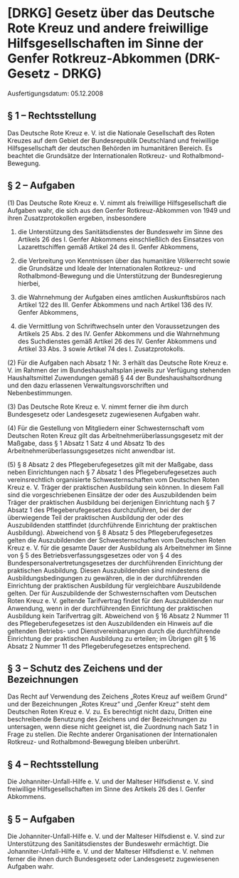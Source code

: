 # [DRKG] Gesetz über das Deutsche Rote Kreuz und andere freiwillige Hilfsgesellschaften im Sinne der Genfer Rotkreuz-Abkommen  (DRK-Gesetz - DRKG)

Ausfertigungsdatum: 05.12.2008

 

## § 1 – Rechtsstellung

Das Deutsche Rote Kreuz e. V. ist die Nationale Gesellschaft des Roten Kreuzes auf dem Gebiet der Bundesrepublik Deutschland und freiwillige Hilfsgesellschaft der deutschen Behörden im humanitären Bereich. Es beachtet die Grundsätze der Internationalen Rotkreuz- und Rothalbmond-Bewegung.


## § 2 – Aufgaben

(1) Das Deutsche Rote Kreuz e. V. nimmt als freiwillige Hilfsgesellschaft die Aufgaben wahr, die sich aus den Genfer Rotkreuz-Abkommen von 1949 und ihren Zusatzprotokollen ergeben, insbesondere

1. die Unterstützung des Sanitätsdienstes der Bundeswehr im Sinne des Artikels 26 des I. Genfer Abkommens einschließlich des Einsatzes von Lazarettschiffen gemäß Artikel 24 des II. Genfer Abkommens,

2. die Verbreitung von Kenntnissen über das humanitäre Völkerrecht sowie die Grundsätze und Ideale der Internationalen Rotkreuz- und Rothalbmond-Bewegung und die Unterstützung der Bundesregierung hierbei,

3. die Wahrnehmung der Aufgaben eines amtlichen Auskunftsbüros nach Artikel 122 des III. Genfer Abkommens und nach Artikel 136 des IV. Genfer Abkommens,

4. die Vermittlung von Schriftwechseln unter den Voraussetzungen des Artikels 25 Abs. 2 des IV. Genfer Abkommens und die Wahrnehmung des Suchdienstes gemäß Artikel 26 des IV. Genfer Abkommens und Artikel 33 Abs. 3 sowie Artikel 74 des I. Zusatzprotokolls.

(2) Für die Aufgaben nach Absatz 1 Nr. 3 erhält das Deutsche Rote Kreuz e. V. im Rahmen der im Bundeshaushaltsplan jeweils zur Verfügung stehenden Haushaltsmittel Zuwendungen gemäß § 44 der Bundeshaushaltsordnung und den dazu erlassenen Verwaltungsvorschriften und Nebenbestimmungen.

(3) Das Deutsche Rote Kreuz e. V. nimmt ferner die ihm durch Bundesgesetz oder Landesgesetz zugewiesenen Aufgaben wahr.

(4) Für die Gestellung von Mitgliedern einer Schwesternschaft vom Deutschen Roten Kreuz gilt das Arbeitnehmerüberlassungsgesetz mit der Maßgabe, dass § 1 Absatz 1 Satz 4 und Absatz 1b des Arbeitnehmerüberlassungsgesetzes nicht anwendbar ist.

(5) § 8 Absatz 2 des Pflegeberufegesetzes gilt mit der Maßgabe, dass neben Einrichtungen nach § 7 Absatz 1 des Pflegeberufegesetzes auch vereinsrechtlich organisierte Schwesternschaften vom Deutschen Roten Kreuz e. V. Träger der praktischen Ausbildung sein können. In diesem Fall sind die vorgeschriebenen Einsätze der oder des Auszubildenden beim Träger der praktischen Ausbildung bei derjenigen Einrichtung nach § 7 Absatz 1 des Pflegeberufegesetzes durchzuführen, bei der der überwiegende Teil der praktischen Ausbildung der oder des Auszubildenden stattfindet (durchführende Einrichtung der praktischen Ausbildung). Abweichend von § 8 Absatz 5 des Pflegeberufegesetzes gelten die Auszubildenden der Schwesternschaften vom Deutschen Roten Kreuz e. V. für die gesamte Dauer der Ausbildung als Arbeitnehmer im Sinne von § 5 des Betriebsverfassungsgesetzes oder von § 4 des Bundespersonalvertretungsgesetzes der durchführenden Einrichtung der praktischen Ausbildung. Diesen Auszubildenden sind mindestens die Ausbildungsbedingungen zu gewähren, die in der durchführenden Einrichtung der praktischen Ausbildung für vergleichbare Auszubildende gelten. Der für Auszubildende der Schwesternschaften vom Deutschen Roten Kreuz e. V. geltende Tarifvertrag findet für den Auszubildenden nur Anwendung, wenn in der durchführenden Einrichtung der praktischen Ausbildung kein Tarifvertrag gilt. Abweichend von § 16 Absatz 2 Nummer 11 des Pflegeberufegesetzes ist den Auszubildenden ein Hinweis auf die geltenden Betriebs- und Dienstvereinbarungen durch die durchführende Einrichtung der praktischen Ausbildung zu erteilen; im Übrigen gilt § 16 Absatz 2 Nummer 11 des Pflegeberufegesetzes entsprechend.


## § 3 – Schutz des Zeichens und der Bezeichnungen

Das Recht auf Verwendung des Zeichens „Rotes Kreuz auf weißem Grund“ und der Bezeichnungen „Rotes Kreuz“ und „Genfer Kreuz“ steht dem Deutschen Roten Kreuz e. V. zu. Es berechtigt nicht dazu, Dritten eine beschreibende Benutzung des Zeichens und der Bezeichnungen zu untersagen, wenn diese nicht geeignet ist, die Zuordnung nach Satz 1 in Frage zu stellen. Die Rechte anderer Organisationen der Internationalen Rotkreuz- und Rothalbmond-Bewegung bleiben unberührt.


## § 4 – Rechtsstellung

Die Johanniter-Unfall-Hilfe e. V. und der Malteser Hilfsdienst e. V. sind freiwillige Hilfsgesellschaften im Sinne des Artikels 26 des I. Genfer Abkommens.


## § 5 – Aufgaben

Die Johanniter-Unfall-Hilfe e. V. und der Malteser Hilfsdienst e. V. sind zur Unterstützung des Sanitätsdienstes der Bundeswehr ermächtigt. Die Johanniter-Unfall-Hilfe e. V. und der Malteser Hilfsdienst e. V. nehmen ferner die ihnen durch Bundesgesetz oder Landesgesetz zugewiesenen Aufgaben wahr.
